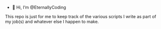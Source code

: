 - 👋 Hi, I’m @EternallyCoding

This repo is just for me to keep track of the various scripts I write as part of my job(s) and whatever else I happen to make.
